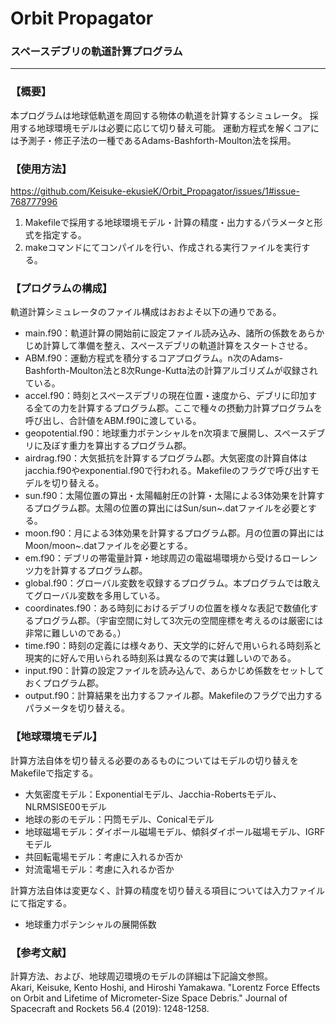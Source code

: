 # Orbit Propagator
### スペースデブリの軌道計算プログラム
---
### **【概要】**
本プログラムは地球低軌道を周回する物体の軌道を計算するシミュレータ。
採用する地球環境モデルは必要に応じて切り替え可能。
運動方程式を解くコアには予測子・修正子法の一種であるAdams-Bashforth-Moulton法を採用。

### **【使用方法】**
https://github.com/Keisuke-ekusieK/Orbit_Propagator/issues/1#issue-768777996

1. Makefileで採用する地球環境モデル・計算の精度・出力するパラメータと形式を指定する。
2. makeコマンドにてコンパイルを行い、作成される実行ファイルを実行する。

### **【プログラムの構成】**
軌道計算シミュレータのファイル構成はおおよそ以下の通りである。  
- main.f90：軌道計算の開始前に設定ファイル読み込み、諸所の係数をあらかじめ計算して準備を整え、スペースデブリの軌道計算をスタートさせる。
- ABM.f90：運動方程式を積分するコアプログラム。n次のAdams-Bashforth-Moulton法と8次Runge-Kutta法の計算アルゴリズムが収録されている。
- accel.f90：時刻とスペースデブリの現在位置・速度から、デブリに印加する全ての力を計算するプログラム郡。ここで種々の摂動力計算プログラムを呼び出し、合計値をABM.f90に渡している。
- geopotential.f90：地球重力ポテンシャルをn次項まで展開し、スペースデブリに及ぼす重力を算出するプログラム郡。
- airdrag.f90：大気抵抗を計算するプログラム郡。大気密度の計算自体はjacchia.f90やexponential.f90で行われる。Makefileのフラグで呼び出すモデルを切り替える。
- sun.f90：太陽位置の算出・太陽輻射圧の計算・太陽による3体効果を計算するプログラム郡。太陽の位置の算出にはSun/sun~.datファイルを必要とする。
- moon.f90：月による3体効果を計算するプログラム郡。月の位置の算出にはMoon/moon~.datファイルを必要とする。
- em.f90：デブリの帯電量計算・地球周辺の電磁場環境から受けるローレンツ力を計算するプログラム郡。
- global.f90：グローバル変数を収録するプログラム。本プログラムでは敢えてグローバル変数を多用している。
- coordinates.f90：ある時刻におけるデブリの位置を様々な表記で数値化するプログラム郡。（宇宙空間に対して3次元の空間座標を考えるのは厳密には非常に難しいのである。）
- time.f90：時刻の定義には様々あり、天文学的に好んで用いられる時刻系と現実的に好んで用いられる時刻系は異なるので実は難しいのである。
- input.f90：計算の設定ファイルを読み込んで、あらかじめ係数をセットしておくプログラム郡。
- output.f90：計算結果を出力するファイル郡。Makefileのフラグで出力するパラメータを切り替える。

### **【地球環境モデル】**
計算方法自体を切り替える必要のあるものについてはモデルの切り替えをMakefileで指定する。
- 大気密度モデル：Exponentialモデル、Jacchia-Robertsモデル、NLRMSISE00モデル
- 地球の影のモデル：円筒モデル、Conicalモデル
- 地球磁場モデル：ダイポール磁場モデル、傾斜ダイポール磁場モデル、IGRFモデル
- 共回転電場モデル：考慮に入れるか否か
- 対流電場モデル：考慮に入れるか否か

計算方法自体は変更なく、計算の精度を切り替える項目については入力ファイルにて指定する。
- 地球重力ポテンシャルの展開係数

### **【参考文献】**
計算方法、および、地球周辺環境のモデルの詳細は下記論文参照。  
Akari, Keisuke, Kento Hoshi, and Hiroshi Yamakawa. "Lorentz Force Effects on Orbit and Lifetime of Micrometer-Size Space Debris." Journal of Spacecraft and Rockets 56.4 (2019): 1248-1258.
